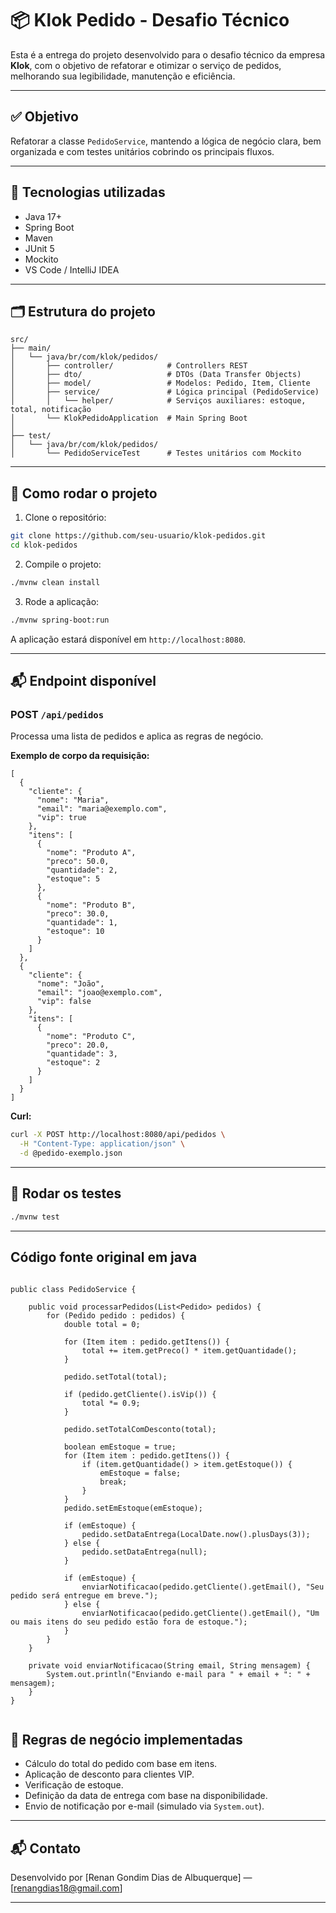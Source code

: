 # 📦 Klok Pedido - Desafio Técnico

Esta é a entrega do projeto desenvolvido para o desafio técnico da empresa **Klok**, com o objetivo de refatorar e otimizar o serviço de pedidos, melhorando sua legibilidade, manutenção e eficiência.

---

## ✅ Objetivo

Refatorar a classe `PedidoService`, mantendo a lógica de negócio clara, bem organizada e com testes unitários cobrindo os principais fluxos.

---

## 🧰 Tecnologias utilizadas

- Java 17+
- Spring Boot
- Maven
- JUnit 5
- Mockito
- VS Code / IntelliJ IDEA

---

## 🗂️ Estrutura do projeto

```
src/
├── main/
│   └── java/br/com/klok/pedidos/
│       ├── controller/            # Controllers REST
│       ├── dto/                   # DTOs (Data Transfer Objects)
│       ├── model/                 # Modelos: Pedido, Item, Cliente
│       ├── service/               # Lógica principal (PedidoService)
│       │   └── helper/            # Serviços auxiliares: estoque, total, notificação
│       └── KlokPedidoApplication  # Main Spring Boot
│
├── test/
│   └── java/br/com/klok/pedidos/
│       └── PedidoServiceTest      # Testes unitários com Mockito
```

---

## 🚀 Como rodar o projeto

1. Clone o repositório:

```bash
git clone https://github.com/seu-usuario/klok-pedidos.git
cd klok-pedidos
```

2. Compile o projeto:

```bash
./mvnw clean install
```

3. Rode a aplicação:

```bash
./mvnw spring-boot:run
```

A aplicação estará disponível em `http://localhost:8080`.

---

## 📬 Endpoint disponível

### POST `/api/pedidos`

Processa uma lista de pedidos e aplica as regras de negócio.

**Exemplo de corpo da requisição:**

```
[
  {
    "cliente": {
      "nome": "Maria",
      "email": "maria@exemplo.com",
      "vip": true
    },
    "itens": [
      {
        "nome": "Produto A",
        "preco": 50.0,
        "quantidade": 2,
        "estoque": 5
      },
      {
        "nome": "Produto B",
        "preco": 30.0,
        "quantidade": 1,
        "estoque": 10
      }
    ]
  },
  {
    "cliente": {
      "nome": "João",
      "email": "joao@exemplo.com",
      "vip": false
    },
    "itens": [
      {
        "nome": "Produto C",
        "preco": 20.0,
        "quantidade": 3,
        "estoque": 2
      }
    ]
  }
]

```

**Curl:**

```bash
curl -X POST http://localhost:8080/api/pedidos \
  -H "Content-Type: application/json" \
  -d @pedido-exemplo.json
```

---

## 🧪 Rodar os testes

```bash
./mvnw test
```

---

## Código fonte original em java

```

public class PedidoService {

    public void processarPedidos(List<Pedido> pedidos) {
        for (Pedido pedido : pedidos) {
            double total = 0;

            for (Item item : pedido.getItens()) {
                total += item.getPreco() * item.getQuantidade();
            }

            pedido.setTotal(total);

            if (pedido.getCliente().isVip()) {
                total *= 0.9;
            }

            pedido.setTotalComDesconto(total);

            boolean emEstoque = true;
            for (Item item : pedido.getItens()) {
                if (item.getQuantidade() > item.getEstoque()) {
                    emEstoque = false;
                    break;
                }
            }
            pedido.setEmEstoque(emEstoque);

            if (emEstoque) {
                pedido.setDataEntrega(LocalDate.now().plusDays(3));
            } else {
                pedido.setDataEntrega(null);
            }

            if (emEstoque) {
                enviarNotificacao(pedido.getCliente().getEmail(), "Seu pedido será entregue em breve.");
            } else {
                enviarNotificacao(pedido.getCliente().getEmail(), "Um ou mais itens do seu pedido estão fora de estoque.");
            }
        }
    }

    private void enviarNotificacao(String email, String mensagem) {
        System.out.println("Enviando e-mail para " + email + ": " + mensagem);
    }
}


```

## 🧠 Regras de negócio implementadas

- Cálculo do total do pedido com base em itens.
- Aplicação de desconto para clientes VIP.
- Verificação de estoque.
- Definição da data de entrega com base na disponibilidade.
- Envio de notificação por e-mail (simulado via `System.out`).

---

## 📬 Contato

Desenvolvido por [Renan Gondim Dias de Albuquerque] — [renangdias18@gmail.com]

---